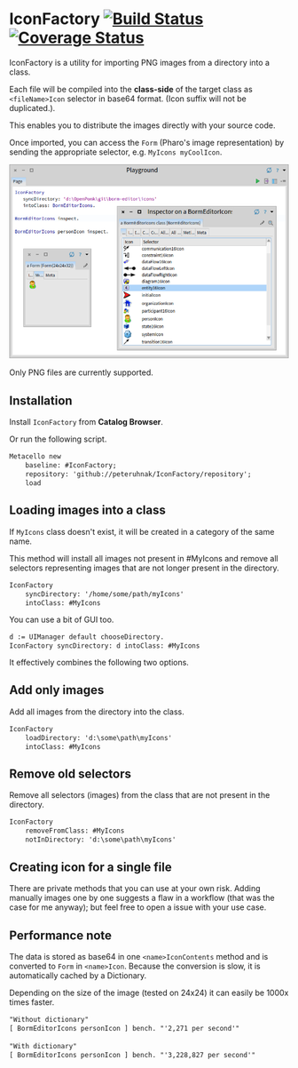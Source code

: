 # IconFactory [![Build Status](https://travis-ci.org/peteruhnak/IconFactory.svg?branch=master)](https://travis-ci.org/peteruhnak/IconFactory) [![Coverage Status](https://coveralls.io/repos/github/peteruhnak/IconFactory/badge.svg?branch=master)](https://coveralls.io/github/peteruhnak/IconFactory?branch=master)

IconFactory is a utility for importing PNG images from a directory into a class.

Each file will be compiled into the **class-side** of the target class as `<fileName>Icon` selector in base64 format. (Icon suffix will not be duplicated.).

This enables you to distribute the images directly with your source code.

Once imported, you can access the `Form` (Pharo's image representation) by sending the appropriate selector, e.g. `MyIcons myCoolIcon`.

![](figures/playground-demo.png)

Only PNG files are currently supported.

## Installation

Install `IconFactory` from **Catalog Browser**.

Or run the following script.

```
Metacello new
    baseline: #IconFactory;
    repository: 'github://peteruhnak/IconFactory/repository';
    load
```

## Loading images into a class

If `MyIcons` class doesn't exist, it will be created in a category of the same name.

This method will install all images not present in #MyIcons and remove all selectors representing images that are not longer present in the directory.

```st
IconFactory
	syncDirectory: '/home/some/path/myIcons'
	intoClass: #MyIcons
```

You can use a bit of GUI too.

```
d := UIManager default chooseDirectory.
IconFactory syncDirectory: d intoClass: #MyIcons
```

It effectively combines the following two options.

## Add only images

Add all images from the directory into the class.

```st
IconFactory
	loadDirectory: 'd:\some\path\myIcons'
	intoClass: #MyIcons
```

## Remove old selectors

Remove all selectors (images) from the class that are not present in the directory.

```st
IconFactory
	removeFromClass: #MyIcons
	notInDirectory: 'd:\some\path\myIcons'
```

## Creating icon for a single file

There are private methods that you can use at your own risk. Adding manually images one by one suggests a flaw in a workflow (that was the case for me anyway); but feel free to open a issue with your use case.

## Performance note

The data is stored as base64 in one `<name>IconContents` method and is converted to `Form` in `<name>Icon`. Because the conversion is slow, it is automatically cached by a Dictionary.

Depending on the size of the image (tested on 24x24) it can easily be 1000x times faster.

```st
"Without dictionary"
[ BormEditorIcons personIcon ] bench. "'2,271 per second'"

"With dictionary"
[ BormEditorIcons personIcon ] bench. "'3,228,827 per second'"
```
